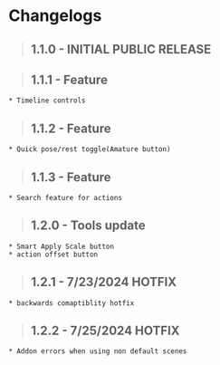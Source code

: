 # Changelogs

>## 1.1.0 - INITIAL PUBLIC RELEASE

>## 1.1.1 - Feature
    * Timeline controls

>## 1.1.2 - Feature
    * Quick pose/rest toggle(Amature button)

>## 1.1.3 - Feature
    * Search feature for actions

>## 1.2.0 - Tools update
    * Smart Apply Scale button
    * action offset button

>## 1.2.1 - 7/23/2024 HOTFIX
    * backwards comaptiblity hotfix

>## 1.2.2 - 7/25/2024 HOTFIX
    * Addon errors when using non default scenes

